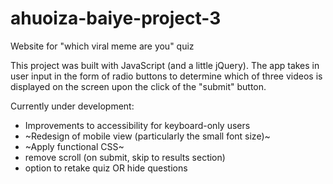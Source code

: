 # ahuoiza-baiye-project-3
Website for "which viral meme are you" quiz

This project was built with JavaScript (and a little jQuery). The app takes in user input in the form of radio buttons to determine which of three videos is displayed on the screen upon the click of the "submit" button.

Currently under development:
- Improvements to accessibility for keyboard-only users
- ~Redesign of mobile view (particularly the small font size)~
- ~Apply functional CSS~
- remove scroll (on submit, skip to results section)
- option to retake quiz OR hide questions

